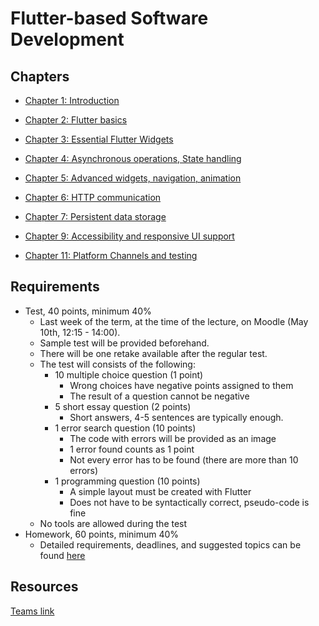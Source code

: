 
# Flutter-based Software Development

## Chapters

- [Chapter 1: Introduction](./material/01.md)
- [Chapter 2: Flutter basics](./material/02.md)
- [Chapter 3: Essential Flutter Widgets](./material/03.md)
- [Chapter 4: Asynchronous operations, State handling](./material/04.md)
- [Chapter 5: Advanced widgets, navigation, animation](./material/05.md)
- [Chapter 6: HTTP communication](./material/06.md)
- [Chapter 7: Persistent data storage](./material/07.md)

- [Chapter 9: Accessibility and responsive UI support](./material/09.md)
- [Chapter 11: Platform Channels and testing](./material/11.md)

## Requirements

 - Test, 40 points, minimum 40%
    - Last week of the term, at the time of the lecture, on Moodle (May 10th, 12:15 - 14:00).
    - Sample test will be provided beforehand.
    - There will be one retake available after the regular test.
    - The test will consists of the following:
      - 10 multiple choice question (1 point)
        - Wrong choices have negative points assigned to them
        - The result of a question cannot be negative
      - 5 short essay question (2 points)
        - Short answers, 4-5 sentences are typically enough.
      - 1 error search question (10 points)
        - The code with errors will be provided as an image
        - 1 error found counts as 1 point
        - Not every error has to be found (there are more than 10 errors)
      - 1 programming question (10 points)
        - A simple layout must be created with Flutter
        - Does not have to be syntactically correct, pseudo-code is fine
    - No tools are allowed during the test
  - Homework, 60 points, minimum 40%
     - Detailed requirements, deadlines, and suggested topics can be found [here](./material/homework.md)

## Resources
[Teams link](https://teams.microsoft.com/l/team/19%3a7d35dc7404c84ca1a1e022b39feac8ac%40thread.tacv2/conversations?groupId=102fff3a-4812-4499-92cb-dc5c3b847c1f&tenantId=6a3548ab-7570-4271-91a8-58da00697029)


